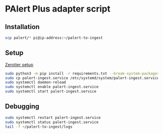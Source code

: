 # PAlert Plus adapter script

## Installation

```bash
scp palert/* pi@ip-address:~/palert-to-ingest
```

## Setup

[Zerotier setup](https://docs.google.com/document/d/1l8SA2pNLpueWjAy0l3gStlXXv-Tw3wwl3vfgqVdrA8s/edit?usp=sharing)

```bash
sudo python3 -m pip install -r requirements.txt --break-system-packages
sudo cp palert-ingest.service /etc/systemd/system/palert-ingest.service
sudo systemctl daemon-reload
sudo systemctl enable palert-ingest.service
sudo systemctl start palert-ingest.service
```

## Debugging

```bash
sudo systemctl restart palert-ingest.service
sudo systemctl status palert-ingest.service
tail -f ~/palert-to-ingest/logs
```
